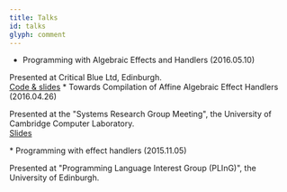 ```yaml
---
title: Talks
id: talks
glyph: comment
---
```


* Programming with Algebraic Effects and Handlers (2016.05.10)
<p>Presented at Critical Blue Ltd, Edinburgh.<br />
<span class="fa fa-file-code-o" aria-hidden="true"> <a href="./talks/critblue2016-05.links"> Code &amp; slides</a></span>
* Towards Compilation of Affine Algebraic Effect Handlers (2016.04.26)
<p>Presented at the "Systems Research Group Meeting", the University of Cambridge Computer Laboratory.<br />
<span class="fa fa-file-pdf-o" aria-hidden="true"> <a href="./talks/ocl2016-04.pdf"> Slides</a></span></p>
* Programming with effect handlers (2015.11.05)
<p>Presented at "Programming Language Interest Group (PLInG)", the University of Edinburgh.</p>
